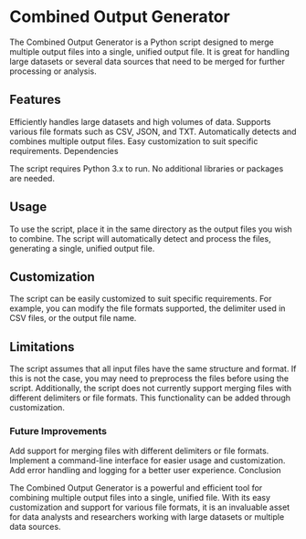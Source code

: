 # Combined Output Generator

The Combined Output Generator is a Python script designed to merge multiple output files into a single, unified output file. It is great for handling large datasets or several data sources that need to be merged for further processing or analysis.

## Features
Efficiently handles large datasets and high volumes of data.
Supports various file formats such as CSV, JSON, and TXT.
Automatically detects and combines multiple output files.
Easy customization to suit specific requirements.
Dependencies

The script requires Python 3.x to run. No additional libraries or packages are needed.

## Usage

To use the script, place it in the same directory as the output files you wish to combine. The script will automatically detect and process the files, generating a single, unified output file.

## Customization

The script can be easily customized to suit specific requirements. For example, you can modify the file formats supported, the delimiter used in CSV files, or the output file name.

## Limitations

The script assumes that all input files have the same structure and format. If this is not the case, you may need to preprocess the files before using the script. Additionally, the script does not currently support merging files with different delimiters or file formats. This functionality can be added through customization.

### Future Improvements
Add support for merging files with different delimiters or file formats.
Implement a command-line interface for easier usage and customization.
Add error handling and logging for a better user experience.
Conclusion

The Combined Output Generator is a powerful and efficient tool for combining multiple output files into a single, unified file. With its easy customization and support for various file formats, it is an invaluable asset for data analysts and researchers working with large datasets or multiple data sources.